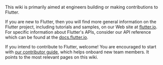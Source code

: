 This wiki is primarily aimed at engineers building or making contributions to Flutter.

If you are new to Flutter, then you will find more general information on the Flutter project, including tutorials and samples, on our Web site at [flutter.io](https://flutter.io). For specific information about Flutter's APIs, consider our API reference which can be found at the [docs.flutter.io](https://docs.flutter.io/).

If you intend to contribute to Flutter, welcome! You are encouraged to start with [our contributor guide](https://github.com/flutter/flutter/blob/master/CONTRIBUTING.md), which helps onboard new team members. It points to the most relevant pages on this wiki.
